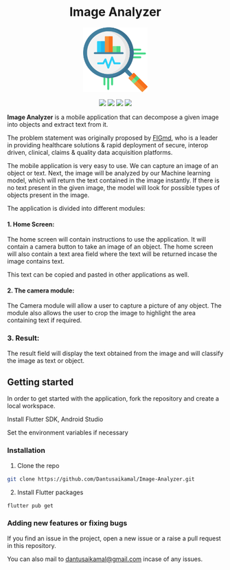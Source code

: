 <h1 align = "center">Image Analyzer</h1>

<p align="center">

<img src= "https://github.com/Dantusaikamal/Image-Analyzer/blob/main/assets/statistics.png" width="150px" />

</p>

<p align="center">
  <img src="https://img.shields.io/github/v/release/Dantusaikamal/Image-Analyzer?include_prereleases">
  <img src="https://img.shields.io/github/last-commit/Dantusaikamal/Image-Analyzer">
  <img src="https://img.shields.io/github/issues-raw/Dantusaikamal/Image-Analyzer">
  <img src="https://img.shields.io/github/issues-pr/Dantusaikamal/Image-Analyzer">
</p>


**Image Analyzer** is a mobile application that can decompose a given image into objects and extract text from it.

The problem statement was originally proposed by <a href="https://www.figmd.com/">FIGmd<a>, who is a leader in providing healthcare solutions & rapid deployment of secure, interop driven, clinical, claims & quality data acquisition platforms.  
  
The mobile application is very easy to use. We can capture an image of an object or text. Next, the image will be analyzed by our Machine learning model, which will return the text contained in the image instantly. If there is no text present in the given image, the model will look for possible types of objects present in the image. 
  
The application is divided into different modules:

#### 1. Home Screen: 

The home screen will contain instructions to use the application. It will contain a camera button to take an image of an object. The home screen will also contain a text area field where the text will be returned incase the image contains text. 
  
This text can be copied and pasted in other applications as well. 
  
#### 2. The camera module:

The Camera module will allow a user to capture a picture of any object. The module also allows the user to crop the image to highlight the area containing text if required.
  
### 3. Result:
  
The result field will display the text obtained from the image and will classify the image as text or object.
  
  
  
## Getting started

In order to get started with the application, fork the repository and create a local workspace.

Install Flutter SDK, Android Studio

Set the environment variables if necessary
  

### Installation

1. Clone the repo
```sh
git clone https://github.com/Dantusaikamal/Image-Analyzer.git
```
2. Install Flutter packages
```sh
flutter pub get
```

### Adding new features or fixing bugs

If you find an issue in the project, open a new issue or a raise a pull request in this repository. 

You can also mail to dantusaikamal@gmail.com incase of any issues.

